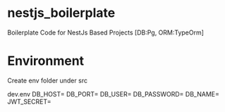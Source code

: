 # nestjs_boilerplate
Boilerplate Code for NestJs Based Projects [DB:Pg, ORM:TypeOrm]

# Environment
Create env folder under src

dev.env
DB_HOST=
DB_PORT=
DB_USER=
DB_PASSWORD=
DB_NAME=
JWT_SECRET=
